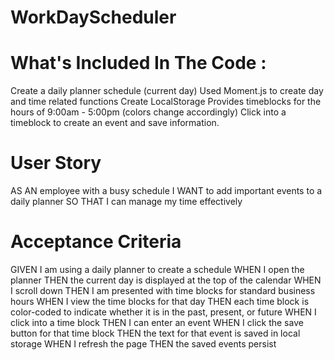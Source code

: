 # WorkDayScheduler

# What's Included In The Code :
Create a daily planner schedule (current day)
Used Moment.js to create day and time related functions
Create LocalStorage
Provides timeblocks for the hours of 9:00am - 5:00pm (colors change accordingly)
Click into a timeblock to create an event and save information.

# User Story
AS AN employee with a busy schedule
I WANT to add important events to a daily planner
SO THAT I can manage my time effectively

# Acceptance Criteria
GIVEN I am using a daily planner to create a schedule
WHEN I open the planner
THEN the current day is displayed at the top of the calendar
WHEN I scroll down
THEN I am presented with time blocks for standard business hours
WHEN I view the time blocks for that day
THEN each time block is color-coded to indicate whether it is in the past, present, or future
WHEN I click into a time block
THEN I can enter an event
WHEN I click the save button for that time block
THEN the text for that event is saved in local storage
WHEN I refresh the page
THEN the saved events persist

